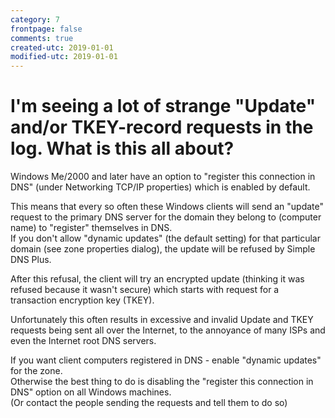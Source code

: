 ```yaml
---
category: 7
frontpage: false
comments: true
created-utc: 2019-01-01
modified-utc: 2019-01-01
---
```

# I'm seeing a lot of strange "Update" and/or TKEY-record requests in the log. What is this all about?

Windows Me/2000 and later have an option to "register this connection in DNS" (under Networking TCP/IP properties) which is enabled by default.

This means that every so often these Windows clients will send an "update" request to the primary DNS server for the domain they belong to (computer name) to "register" themselves in DNS.  
If you don't allow "dynamic updates" (the default setting) for that particular domain (see zone properties dialog), the update will be refused by Simple DNS Plus.

After this refusal, the client will try an encrypted update (thinking it was refused because it wasn't secure) which starts with request for a transaction encryption key (TKEY).

Unfortunately this often results in excessive and invalid Update and TKEY requests being sent all over the Internet, to the annoyance of many ISPs and even the Internet root DNS servers.

If you want client computers registered in DNS - enable "dynamic updates" for the zone.  
Otherwise the best thing to do is disabling the "register this connection in DNS" option on all Windows machines.  
(Or contact the people sending the requests and tell them to do so)

